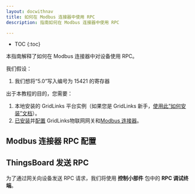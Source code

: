 ```yaml
---
layout: docwithnav
title: 如何在 Modbus 连接器中使用 RPC
description: 指南如何在 Modbus 连接器中使用 RPC

---
```



* TOC
{:toc}


本指南解释了如何在 Modbus 连接器中对设备使用 RPC。

我们假设：
1. 我们想将“5.0”写入编号为 15421 的寄存器


出于本教程的目的，您需要：
1. 本地安装的 GridLinks 平台实例（如果您是 GridLinks 新手，[使用此“如何安装”文档](/docs/user-guide/install/installation-options/)）。
2. [已安装](/docs/iot-gateway/installation/)并[配置](/docs/iot-gateway/configuration/) GridLinks物联网网关和[Modbus 连接器](/docs/iot-gateway/config/modbus/)。

## Modbus 连接器 RPC 配置


## ThingsBoard 发送 RPC

为了通过网关向设备发送 RPC 请求，我们将使用 **控制小部件** 包中的 **RPC 调试终端**。